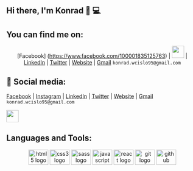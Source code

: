 ## Hi there, I'm Konrad 👋 💻
 
## <h2 align="left">You can find me on:</h2>

<div align="center">
 
[Facebook] (https://www.facebook.com/100001835125763) | [<img height="32" width="32" color="#E4405F" src="https://cdn.jsdelivr.net/npm/simple-icons@v7/icons/instagram.svg" href="instagram.com"/>](https://www.instagram.com/kondzio_gym_freak/) | [LinkedIn]() | [Twitter]() | [Website]() | [Gmail]() `konrad.wcislo95@gmail.com`
 
</div>
  
  
  
  ###
<h2 align="left">💬 Social media: </h2>

[Facebook](https://www.facebook.com/100001835125763) | [Instagram](https://www.instagram.com/kondzio_gym_freak/) | [LinkedIn](https://www.linkedin.com/in/konrad-wcis%C5%82o-461600252/) | [Twitter]() | [Website]() | [Gmail]() `konrad.wcislo95@gmail.com`

  
 
  <img height="32" width="32" src="https://unpkg.com/simple-icons@v7/icons/[ICON SLUG].svg" />
</div>

## Languages and Tools:
<div align="center">
  <img src="https://cdn.jsdelivr.net/gh/devicons/devicon/icons/html5/html5-original.svg" height="40" width="52" alt="html5 logo"  />
  <img src="https://cdn.jsdelivr.net/gh/devicons/devicon/icons/css3/css3-original.svg" height="40" width="52" alt="css3 logo"  />
  <img src="https://cdn.jsdelivr.net/gh/devicons/devicon/icons/sass/sass-original.svg" height="40" width="52" alt="sass logo"  />
  <img src="https://cdn.jsdelivr.net/gh/devicons/devicon/icons/javascript/javascript-original.svg" height="40" width="52" alt="javascript logo"  />
  <img src="https://cdn.jsdelivr.net/gh/devicons/devicon/icons/react/react-original.svg" height="40" width="52" alt="react logo"  />
  <img src="https://cdn.jsdelivr.net/gh/devicons/devicon/icons/git/git-original.svg" height="40" width="52" alt="git logo"  />
  <img src="https://cdn.jsdelivr.net/gh/devicons/devicon/icons/github/github-original.svg" height="40" width="52" alt="github logo"  />
</div>

<!--
**KonradWcislo/KonradWcislo** is a ✨ _special_ ✨ repository because its `README.md` (this file) appears on your GitHub profile.

Here are some ideas to get you started:

- 🔭 I’m currently working on ...
- 🌱 I’m currently learning ...
- 👯 I’m looking to collaborate on ...
- 🤔 I’m looking for help with ...
- 💬 Ask me about ...
- 📫 How to reach me: ...
- 😄 Pronouns: ...
- ⚡ Fun fact: ...
-->
